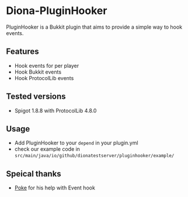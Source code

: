 # Diona-PluginHooker
PluginHooker is a Bukkit plugin that aims to provide a simple way to hook events.
## Features
- Hook events for per player
- Hook Bukkit events
- Hook ProtocolLib events

## Tested versions
- Spigot 1.8.8 with ProtocolLib 4.8.0

## Usage
- Add PluginHooker to your `depend`  in your plugin.yml
- check our example code in `src/main/java/io/github/dionatestserver/pluginhooker/example/`

## Speical thanks
- [Poke](https://github.com/Pokemonplatin) for his help with Event hook